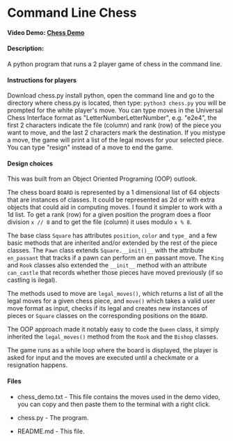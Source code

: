 # Command Line Chess
#### Video Demo:  [Chess Demo](https://www.youtube.com/watch?v=As9JWDEAN3Q)
#### Description:

A python program that runs a 2 player game of chess in the command line.

#### Instructions for players

Download chess.py install python, open the command line and go to the directory where chess.py is located, then type:
`python3 chess.py`
you will be prompted for the white player's move. You can type moves in the Universal Chess Interface format as "LetterNumberLetterNumber", e.g. "e2e4", the first 2 characters indicate the file (column) and rank (row) of the piece you want to move, and the last 2 characters mark the destination. If you mistype a move, the game will print a list of the legal moves for your selected piece. You can type "resign" instead of a move to end the game.

#### Design choices

This was built from an Object Oriented Programing (OOP) outlook.

The chess board `BOARD` is represented by a 1 dimensional list of 64 objects that are instances of classes. It could be represented as 2d or with extra objects that could aid in computing moves. I found it simpler to work with a 1d list. To get a rank (row) for a given position the program does a floor division `x // 8` and to get the file (column) it uses modulo `x % 8`.

The base class `Square` has attributes `position`, `color` and `type_` and a few basic methods that are inherited and/or extended by the rest of the piece classes.
The `Pawn` class extends `Square.__init()__` with the attribute `en_passant` that tracks if a pawn can perform an en passant move. The `King` and `Rook` classes also extended the `__init__` method with an attribute `can_castle` that records whether those pieces have moved previously (if so castling is ilegal).

 The methods used to move are `legal_moves()`, which returns a list of all the legal moves for a given chess piece, and `move()` which takes a valid user move format as input, checks if its legal and creates new instances of pieces or `Square` classes on the corresponding positions on the `BOARD`. 
 
 The OOP approach made it notably easy to code the `Queen` class, it simply inherited the `legal_moves()` method from the `Rook` and the `Bishop` classes.

 The game runs as a while loop where the board is displayed, the player is asked for input and the moves are executed until a checkmate or a resignation happens. 

 #### Files

* chess_demo.txt - This file contains the moves used in the demo video, you can copy and then paste them to the terminal with a right click.

* chess.py - The program.

* README.md - This file.
